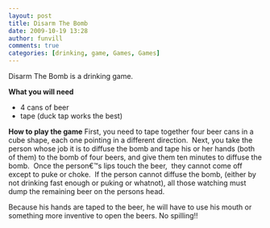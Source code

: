 ```yaml
---
layout: post
title: Disarm The Bomb
date: 2009-10-19 13:28
author: funvill
comments: true
categories: [drinking, game, Games, Games]
---
```

Disarm The Bomb is a drinking game.

<strong>What you will need</strong>
<ul>
	<li>4 cans of beer</li>
	<li>tape (duck tap works the best)</li>
</ul>
<strong>How to play the game</strong>
First, you need to tape together four beer cans in a cube shape, each one pointing in a different direction.  Next, you take the person whose job it is to diffuse the bomb and tape his or her hands (both of them) to the bomb of four beers, and give them ten minutes to diffuse the bomb.  Once the person€™s lips touch the beer,  they cannot come off except to puke or choke.  If the person cannot diffuse the bomb, (either by not drinking fast enough or puking or whatnot), all those watching must dump the remaining beer on the persons head.

Because his hands are taped to the beer, he will have to use his mouth or something more inventive to open the beers.
No spilling!!
